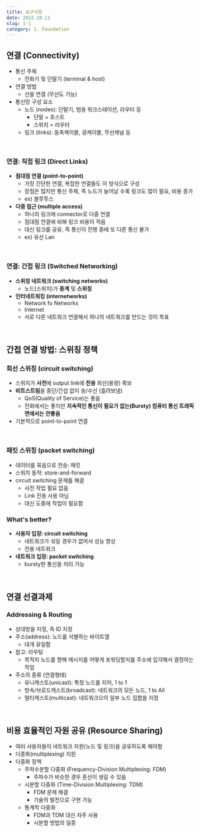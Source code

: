 ```yaml
---
title: 요구사항
date: 2022.10.11
slug: 1-1
category: 1. Foundation
---
```


## 연결 (Connectivity)
- 통신 주체
    - 전화기 및 단말기 (terminal & host)
- 연결 방법
    - 선을 연결 (무선도 가능)
- 통신망 구성 요소
    - 노드 (nodes): 단말기, 범용 워크스테이션, 라우터 등
        - 단말 = 호스트
        - 스위치 = 라우터
    - 링크 (links): 동축케이블, 광케이블, 무선채널 등
</br>

### 연결: 직접 링크 (Direct Links)
- **점대점 연결 (point-to-point)**
    - 가장 간단한 연결, 복잡한 연결들도 이 방식으로 구성
    - 장점은 많지만 통신 주체, 즉 노드가 늘어날 수록 링크도 많이 필요, 비용 증가
    - ex) 블루투스
- **다중 접근 (multiple access)**
    - 하나의 링크에 connector로 다중 연결
    - 점대점 연결에 비해 링크 비용이 적음
    - 대신 링크를 공유, 즉 통신이 진행 중에 또 다른 통신 불가
    - ex) 유선 Lan
</br>

### 연결: 간접 링크 (Switched Networking)
- **스위칭 네트워크 (switching networks)**
    - 노드(스위치)가 **중계** 및 **스위칭** 
- **인터네트워킹 (internetworks)**
    - Network fo Networks
    - Internet
    - 서로 다른 네트워크 연결해서 하나의 네트쿼크를 만드는 것이 목표
</br>

## 간접 연결 방법: 스위칭 정책
### 회선 스위칭 (circuit switching)
- 스위치가 **사전**에 output link에 **전용** 회선(용량) 확보
- **비트스트림**을 중단/간섭 없이 송/수신 (흘려보냄)
    - QoS(Quality of Service)는 좋음
    - 전화에서는 좋지만 **지속적인 통신이 필요가 없는(Bursty) 컴퓨터 통신 트래픽 면에서는 안좋음** 
- 기본적으로 point-to-point 연결
</br>

### 패킷 스위칭 (packet switching)
- 데이터를 묶음으로 전송: 패킷
- 스위치 동작: store-and-forward
- circuit switching 문제를 해결
    - 사전 작업 필요 없음
    - Link 전용 사용 아님
    - 대신 도중에 작업이 필요함

### What's better?
- **사용자 입장: circuit switching**
    - 네트워크가 섞일 경우가 없어서 성능 향상
    - 전용 네트워크
- **네트워크 입장: packet switching**
    - bursty한 통신을 처리 가능
</br>

## 연결 선결과제
### Addressing & Routing
- 상대방을 지정, 즉 ID 지정
- 주소(address): 노드를 식별하는 바이트열
    - 대개 유일함
- 참고: 라우팅
    - 목적지 노드를 향해 메시지를 어떻게 포워딩할지를 주소에 입각해서 결정하는 작업
- 주소의 종류 (연결형태)
    - 유니캐스트(unicast): 특정 노드를 지어, 1 to 1
    - 방속/브로드캐스트(broadcast): 네트워크의 모든 노드, 1 to All
    - 멀티캐스트(multicast): 네트워크으이 일부 노드 집합을 지정
</br>

## 비용 효율적인 자원 공유 (Resource Sharing)
- 여러 사용자들이 네트워크 자원(노드 및 링크)을 공유하도록 해야함
- 다중화(multiplexing) 지원
- 다중화 정책
    - 주파수분할 다중화 (Frequency-Division Multiplexing: FDM)
        - 주파수가 비슷한 경우 혼선이 생길 수 있음
    - 시분할 다중화 (Time-Division Multiplexing: TDM)
        - FDM 문제 해결
        - 기술의 발전으로 구현 가능
    - 통계적 다중화
        - FDM과 TDM 대신 자주 사용
        - 시분할 방법의 일종

    